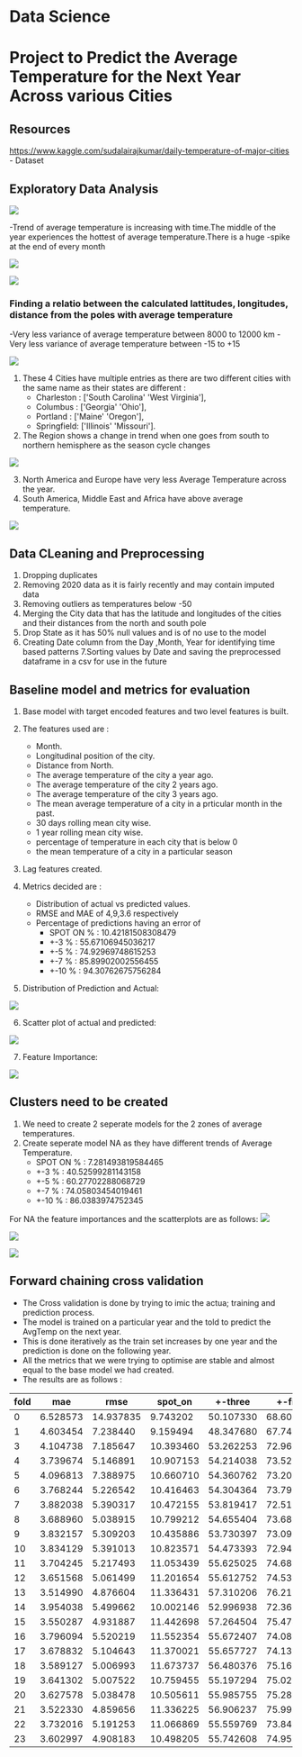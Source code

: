 # Data Science 
# Project to Predict the Average Temperature for the Next Year Across various Cities

## Resources
https://www.kaggle.com/sudalairajkumar/daily-temperature-of-major-cities - Dataset
## Exploratory Data Analysis
![](images/dist_avg_temp.png)

-Trend of average temperature is increasing with time.The middle of the year experiences the hottest of average temperature.There is a huge -spike at the end of every month

![](images/avg_temp_year.png)

![](images/avg_temp_lat.png)

### Finding a relatio between the calculated lattitudes, longitudes, distance from the poles with average temperature
-Very less variance of average temperature between 8000 to 12000 km 
-Very less variance of average temperature between -15 to +15

![](images/worldmap.png)

1. These 4 Cities have multiple entries as there are two different cities with the same name as their states are different :
   - Charleston :  ['South Carolina' 'West Virginia'],
   - Columbus :    ['Georgia' 'Ohio'],
   - Portland :    ['Maine' 'Oregon'],
   - Springfield:  ['Illinois' 'Missouri'].
2. The Region shows a change in trend when one goes from south to northern hemisphere as the season cycle changes

![](images/avg_temp__region_month.png)

3. North America and Europe have very less Average Temperature across the year.
4. South America, Middle East and Africa have above average temperature.

![](images/avg_temp_region.png)

## Data CLeaning and Preprocessing

1. Dropping duplicates
2. Removing 2020  data as it is fairly recently and may contain imputed data
3. Removing outliers as temperatures below -50
4. Merging the City data that has the latitude and longitudes of the cities and their distances from the north and south pole
5. Drop State as it has 50% null values and is of no use to the model
6. Creating Date column from the Day ,Month, Year for identifying time based patterns
7.Sorting values by Date and saving the preprocessed dataframe in a csv for use in the future


## Baseline model and metrics for evaluation 

1. Base model with target encoded features and two level features is built.
2. The features used are :
   - Month.
   - Longitudinal position of the city.
   - Distance from North.
   - The average temperature of the city a year ago.
   - The average temperature of the city 2 years ago.
   - The average temperature of the city 3 years ago.
   - The mean average temperature of a city in a prticular month in the past.
   - 30 days rolling mean city wise.
   - 1 year rolling mean city wise.
   - percentage of temperature in each city that is below 0 
   - the mean temperature of a city in a particular season   
3. Lag features created.
4. Metrics decided are :
   - Distribution of actual vs predicted values.
   - RMSE and MAE of 4,9,3.6 respectively
   - Percentage of predictions having an error of 
      - SPOT ON % :  10.42181508308479
      - +-3 % :  55.67106945036217
      - +-5 % :  74.92969748615253
      - +-7 % :  85.89902002556455
      - +-10 % :  94.30762675756284

5. Distribution of Prediction and Actual:

![](images/dist_of_pred_act.png)

6. Scatter plot of  actual and predicted:

![](images/scatterplot.png)

7. Feature Importance:

![](images/features.png)

## Clusters need to be created

1. We need to create 2 seperate models for the 2 zones of average temperatures.
2. Create seperate model NA as they have different trends of Average Temperature.
   - SPOT ON % :  7.281493819584465
   - +-3 % :  40.52599281143158
   - +-5 % :  60.27702288068729
   - +-7 % :  74.05803454019461
   - +-10 % :  86.0383974752345

For NA the feature importances and the scatterplots are as follows:
![](images/features1.png)

![](images/scatter1.png)

![](images/dist_act_pres_1.png)

## Forward chaining cross validation

- The Cross validation is done by trying to imic the actua; training and prediction process.
- The model is trained on a particular year and the told to predict the AvgTemp on the next year.
- This is done iteratively as the train set increases by one year and the prediction is done on the following year.
- All the metrics that we were trying to optimise are stable and almost equal to the base model we had created.
- The results are as follows : 


| fold	| mae |	rmse |	spot_on |	+-three |	+-five |	+-seven |	+-ten |
| ----------- | ----------- |----------- |----------- |----------- |----------- |----------- |----------- |
|	0 | 6.528573 | 14.937835	| 9.743202	| 50.107330	| 68.601924	| 79.291223	| 88.008825 |
|	1 | 4.603454	 |7.238440	 |9.159494 |	48.347680 |	67.744136 |	79.704649 |	89.714882|
|	3 | 4.104738	 |7.185647	 |10.393460 |	53.262253 |	72.961092 |	84.259628 |	92.992123|
|	4 | 3.739674	 |5.146891	 |10.907153 |	54.214038 |	73.527554 |	84.778146 |	93.591110|
|	5 | 4.096813	 |7.388975	 |10.660710 |	54.360762 |	73.209575 |	84.320900 |	93.096343|
|	6 | 3.768244	 |5.226542	 |10.416463 |	54.304364 |	73.792726 |	84.856065 |	93.310403|
|	7 | 3.882038	 |5.390317	 |10.472155 |	53.819417 |	72.512302 |	83.359369 |	92.308443|
|	8 | 3.688960	 |5.038915 	 |10.799212 |	54.655404 |	73.688625 |	85.051597 |	93.983965|
|	9 | 3.832157	 |5.309203	 |10.435886 |	53.730397 | 73.095403 |	84.117466 |	93.144603|
|	10 | 3.834129	 |5.391013 |	10.823571 |	54.473393 |	72.949816 |	83.971557 |	92.863943|
|	11 |	3.704245	 |5.217493 |	11.053439 |	55.625025 |	74.680508 |	85.161810 |	93.275923|
|	12 |	3.651568	 |5.061499 |	11.201654 |	55.612752 |	74.537902 |	85.405653 |	93.886393|
|	13	 |3.514990	 |4.876604 |	11.336431 |	57.310206 |	76.210821 |	86.484092 |	94.473539|
|	14	 |3.954038	 |5.499662 |	10.002146 |	52.996938 |	72.361466 |	83.163315 |	91.969806|
|	15 |	3.550287	 |4.931887 |	11.442698 |	57.264504 |	75.474327 |	85.912453 |	94.007887|
|	16 |	3.796094	 |5.520219 |	11.552354 | 55.672407 |	74.089521 |	84.542316 |	93.095328|
|	17 |	3.678832	 |5.104643 |	11.370021 |	55.657727 |	74.133506 |	84.909359 |	93.203452|
|	18	 |3.589127	 |5.006993 |	11.673737 |	56.480376 |	75.169886 |	85.861373 |	94.063259|
|	19	 |3.641302	 |5.007522 |	10.759455 |	55.197294 |	75.021011 |	85.784565 |	94.088347|
|	20	 |3.627578	 |5.038478 |	10.505611 |	55.985755 | 75.284691 |	86.003561 |	94.086712|
|	21	 |3.522330	 |4.859656 |	11.336225 |	56.906237 | 75.995456 |	86.451879 |	94.543577|
|	22	 |3.732016	 |5.191253 |	11.066869 |	55.559769 |	73.848650 |	84.485737 |	93.224624|
|	23	 |3.602997	 |4.908183 |	10.498205 |	55.742608 |	74.952999 |	85.878482 |	94.293710|
